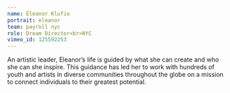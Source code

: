 ```yaml
---
name: Eleanor Klufio
portrait: eleanor
team: payroll nyc
role: Dream Director<br>NYC
vimeo_id: 125592253
---
```


An artistic leader, Eleanor’s life is guided by what she can create and who she can she inspire. This guidance has led her to work with hundreds of youth and artists in diverse communities throughout the globe on a mission to connect individuals to their greatest potential.